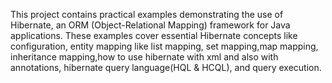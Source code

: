 This project contains practical examples demonstrating the use of Hibernate, an ORM (Object-Relational Mapping) framework for Java applications. These examples cover essential Hibernate concepts like configuration, entity mapping like list mapping, set mapping,map mapping, inheritance mapping,how to use hibernate with xml and also with annotations, hibernate query language(HQL & HCQL), and query execution.

